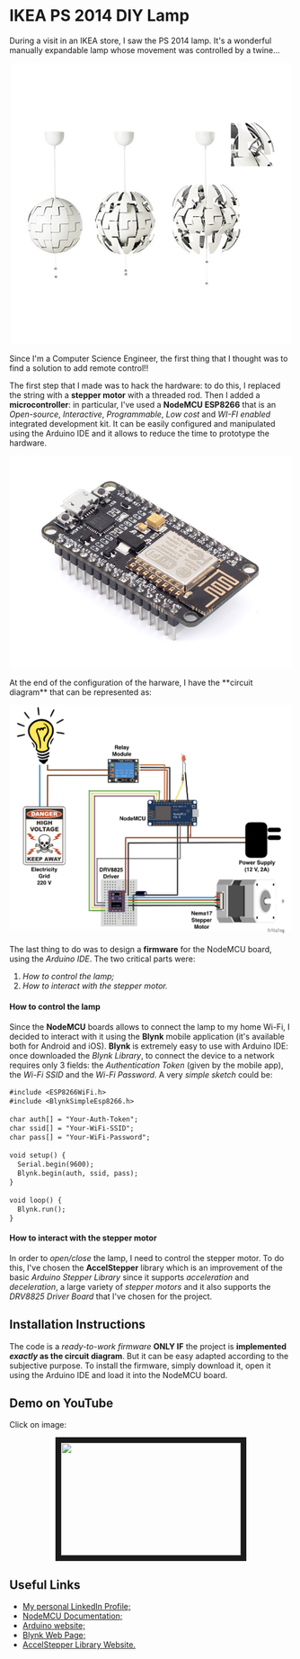 # IKEA PS 2014 DIY Lamp
During a visit in an IKEA store, I saw the PS 2014 lamp. It's a wonderful manually expandable lamp whose movement was controlled by a twine...
<p align="center">
  <img src="https://github.com/biagiobotticelli/IKEA_DIY_Lamp/blob/master/images/ikea-ps-pendant-lamp.JPG">
</p>
Since I'm a Computer Science Engineer, the first thing that I thought was to find a solution to add remote control!!

The first step that I made was to hack the hardware: to do this, I replaced the string with a **stepper motor** with a threaded rod. Then I added a **microcontroller**: in particular, I've used a **NodeMCU ESP8266** that is an *Open-source*, *Interactive*, *Programmable*, *Low cost* and *WI-FI enabled* integrated development kit.
It can be easily configured and manipulated using the Arduino IDE and it allows to reduce the time to prototype the hardware.
<p align="center">
  <img src="https://github.com/biagiobotticelli/IKEA_DIY_Lamp/blob/master/images/nodemcu_devkit.jpg">
</p>
At the end of the configuration of the harware, I have the **circuit diagram** that can be represented as:
<p align="center">
  <img src="https://github.com/biagiobotticelli/IKEA_DIY_Lamp/blob/master/images/Circuit.png">
</p>

The last thing to do was to design a **firmware** for the NodeMCU board, using the *Arduino IDE*.
The two critical parts were:
1. *How to control the lamp;*
2. *How to interact with the stepper motor.*

#### How to control the lamp
Since the **NodeMCU** boards allows to connect the lamp to my home Wi-Fi, I decided to interact with it using the **Blynk** mobile application (it's available both for Android and iOS).
**Blynk** is extremely easy to use with Arduino IDE: once downloaded the *Blynk Library*, to connect the device to a network requires only 3 fields: the *Authentication Token* (given by the mobile app), the *Wi-Fi SSID* and the *Wi-Fi Password*.
A very *simple sketch* could be:
```
#include <ESP8266WiFi.h>
#include <BlynkSimpleEsp8266.h>

char auth[] = "Your-Auth-Token";
char ssid[] = "Your-WiFi-SSID";
char pass[] = "Your-WiFi-Password";

void setup() {
  Serial.begin(9600);
  Blynk.begin(auth, ssid, pass);
}

void loop() {
  Blynk.run();
}
```

#### How to interact with the stepper motor
In order to *open/close* the lamp, I need to control the stepper motor.
To do this, I've chosen the **AccelStepper** library which is an improvement of the basic *Arduino Stepper Library* since it supports *acceleration* and *deceleration*, a large variety of *stepper motors* and it also supports the *DRV8825 Driver Board* that I've chosen for the project. 

## Installation Instructions
The code is a *ready-to-work firmware* **ONLY IF** the project is **implemented _exactly_ as the circuit diagram**.
But it can be easy adapted according to the subjective purpose.
To install the firmware, simply download it, open it using the Arduino IDE and load it into the NodeMCU board.

## Demo on YouTube
Click on image:
<p align="center">
<a href="http://www.youtube.com/watch?feature=player_embedded&v=37uV71KeJrg
" target="_blank"><img src="http://img.youtube.com/vi/37uV71KeJrg/0.jpg" 
alt="" width="320" height="200" border="10" /></a>
</p>

## Useful Links
- <a href="https://www.linkedin.com/in/biagio-botticelli-444b87105/">My personal LinkedIn Profile;</a>
- <a href="https://nodemcu.readthedocs.io/en/master/">NodeMCU Documentation;</a>
- <a href="https://www.arduino.cc">Arduino website;</a>
- <a href="http://www.blynk.cc">Blynk Web Page;</a>
- <a href="http://www.airspayce.com/mikem/arduino/AccelStepper/">AccelStepper Library Website.</a>
</p>
